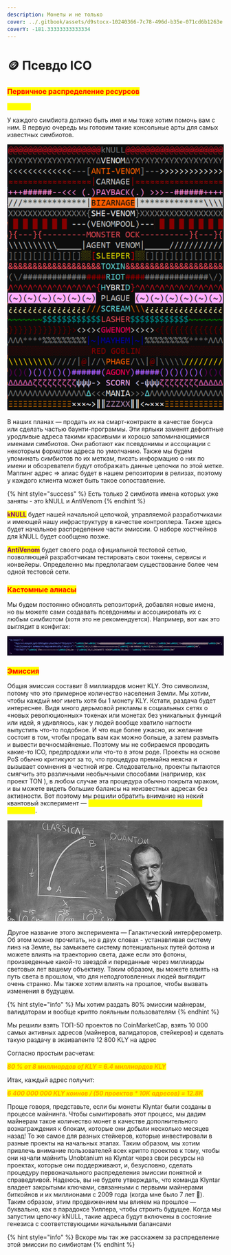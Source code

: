 ```yaml
---
description: Монеты и не только
cover: ../.gitbook/assets/d9stocx-10240366-7c78-496d-b35e-071cd6b1263e.gif
coverY: -181.33333333333334
---
```


# 🪙 Псевдо ICO

### <mark style="color:red;">Первичное распределение ресурсов</mark>

<mark style="color:yellow;">**Алиасы**</mark>

У каждого симбиота должно быть имя и мы тоже хотим помочь вам с ним. В первую очередь мы готовим такие консольные арты для самых известных симбиотов.



![](<../.gitbook/assets/image (38).png>)

В наших планах — продать их на смарт-контракте в качестве бонуса или сделать частью баунти-программы. Эти ярлыки заменят дефолтные уродливые адреса такими красивыми и хорошо запоминающимися именами симбиотов. Они работают как псевдонимы и ассоциации с некоторым форматом адреса по умолчанию. Также мы будем упоминать симбиотов по их меткам, писать информацию о них по имени и обозреватели будут отображать данные цепочки по этой метке. Маппинг адрес ⇒ алиас будет в нашем репозитории в релизах, поэтому у каждого клиента может быть такое сопоставление.

{% hint style="success" %}
Есть только 2 симбиота имена которых уже заняты - это kNULL и AntiVenom
{% endhint %}

<mark style="color:purple;">**kNULL**</mark> будет нашей начальной цепочкой, управляемой разработчиками и имеющей нашу инфраструктуру в качестве контроллера. Также здесь будет начальное распределение части эмиссии. О наборе хостчейнов для kNULL будет сообщено позже.

<mark style="color:purple;">**AntiVenom**</mark> будет своего рода официальной тестовой сетью, позволяющей разработчикам тестировать свои токены, сервисы и конвейеры. Определенно мы предполагаем существование более чем одной тестовой сети.

### <mark style="color:red;">**Кастомные алиасы**</mark>

Мы будем постоянно обновлять репозиторий, добавляя новые имена, но вы можете сами создавать псевдонимы и ассоциировать их с любым симбиотом (хотя это не рекомендуется). Например, вот как это выглядит в конфигах:

![](<../.gitbook/assets/image (62).png>)

### <mark style="color:red;">**Эмиссия**</mark>

Общая эмиссия составит 8 миллиардов монет KLY. Это символизм, потому что это примерное количество населения Земли. Мы хотим, чтобы каждый мог иметь хотя бы 1 монету KLY. Кстати, раздача будет интереснее. Видя много дерьмовой рекламы в социальных сетях о «новых революционных» токенах или монетах без уникальных функций или идей, я удивляюсь, как у людей вообще хватило наглости выпустить что-то подобное. И что еще более ужасно, их желание состоит в том, чтобы продать вам как можно больше, а затем размыть и вывести вечносмайненые. Поэтому мы не собираемся проводить какие-то ICO, предпродажи или что-то в этом роде. Проекты на основе PoS обычно критикуют за то, что процедура премайна неясна и вызывает сомнения в честной игре. Следовательно, проекты пытаются смягчить это различными необычными способами (например, как проект TON ), в любом случае эта процедура обычно покрыта мраком, и вы можете видеть большие балансы на неизвестных адресах без активности. Вот поэтому мы решили обратить внимание на некий квантовый эксперимент — _<mark style="color:yellow;">**эксперимент Уиллера с отложенным выбором**</mark>_.

![](<../.gitbook/assets/image (28).png>)

Другое название этого эксперимента — Галактический интерферометр. Об этом можно прочитать, но в двух словах - устанавливая систему линз на Земле, вы замыкаете систему потенциальных путей фотона и можете влиять на траекторию света, даже если это фотоны, произведенные какой-то звездой и переданные через миллиарды световых лет вашему объективу. Таким образом, вы можете влиять на путь света в прошлом, что для неподготовленных людей выглядит очень странно. Мы также хотим влиять на прошлое, чтобы вызвать изменения в будущем.

{% hint style="info" %}
Мы хотим раздать 80% эмиссии майнерам, валидаторам и вообще крипто лояльным пользователям
{% endhint %}

Мы решили взять ТОП-50 проектов по CoinMarketCap, взять 10 000 самых активных адресов (майнеров, валидаторов, стейкеров) и сделать такую раздачу в эквиваленте 12 800 KLY на адрес

Согласно простым расчетам:

_<mark style="color:orange;">**80 % от 8 миллиардов of KLY = 6.4 миллиардов KLY**</mark>_

&#x20;Итак, каждый адрес получит:

_<mark style="color:orange;">**6 400 000 000 KLY коинов / (50 проектов \* 10K адресов) = 12.8K**</mark>_

Проще говоря, представьте, если бы монеты Klyntar были созданы в процессе майнинга. Чтобы сымитировать этот процесс, мы дадим майнерам такое количество монет в качестве дополнительного вознаграждения к блокам, которые они добыли несколько месяцев назад! То же самое для разных стейкеров, которые инвестировали в разные проекты на начальных этапах. Таким образом, мы хотим привлечь внимание пользователей всех крипто проектов к тому, чтобы они начали майнить Unobtanium на Klyntar через свои ресурсы на проектах, которые они поддерживают, и, безусловно, сделать процедуру первоначального распределения эмиссии понятной и справедливой. Надеюсь, вы не будете утверждать, что команда Klyntar владеет закрытыми ключами, связанными с первыми майнерами биткойнов и их миллионами с 2009 года (когда мне было 7 лет 🤣). Таким образом, этим продвижением мы влияем на прошлое — буквально, как в парадоксе Уиллера, чтобы строить будущее. Когда мы запустим цепочку kNULL, такие адреса будут включены в состояние генезиса с соответствующими начальными балансами

{% hint style="info" %}
Вскоре мы так же расскажем за распределение этой эмиссии по симбиотам
{% endhint %}
